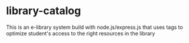 # library-catalog
This is an e-library system build with node.js/express.js that uses tags to optimize student's access to the right resources in the library

